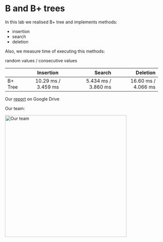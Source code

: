 # B and B+ trees

In this lab we realised B+ tree and implements methods:

* insertion
* search
* deletion

Also, we measure time of executing this methods:

random values / consecutive values

|        | Insertion        | Search  |                 Deletion |
| ------ |:--------:|        -----:|                     ------:| 
| B+ Tree    | 10.29 ms / 3.459 ms | 5.434 ms / 3.860 ms | 16.60 ms /  4.066 ms |

Our  [report](https://drive.google.com/drive/folders/1vLVkTUDWVE630LCrs30OwuFmUlyqq-DL)
on Google Drive

Our team:

<img height="400" src="https://i.pinimg.com/564x/17/ce/30/17ce30cd84d13d3d4e37ee95d0a231c0.jpg" title="Our team" width="400"/>